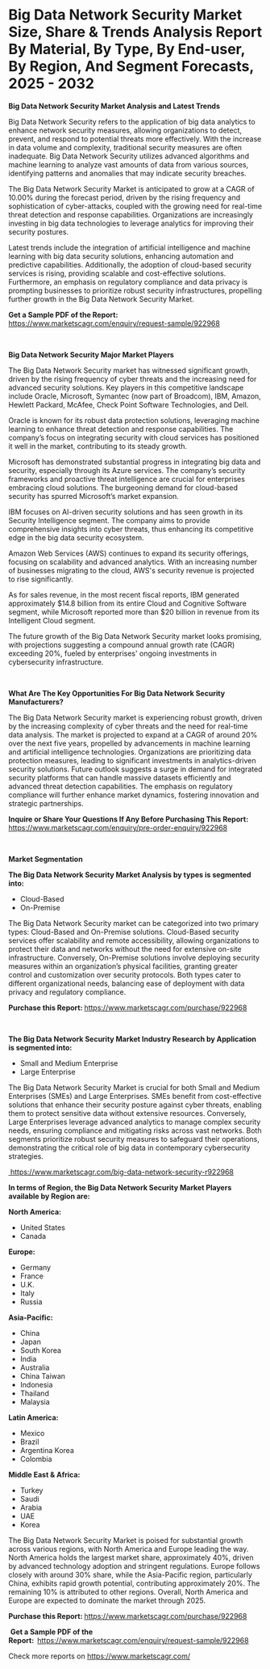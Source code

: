 <p><h1>Big Data Network Security Market Size, Share & Trends Analysis Report By Material, By Type, By End-user, By Region, And Segment Forecasts, 2025 - 2032</h1></p><p><strong>Big Data Network Security Market Analysis and Latest Trends</strong></p>
<p><p>Big Data Network Security refers to the application of big data analytics to enhance network security measures, allowing organizations to detect, prevent, and respond to potential threats more effectively. With the increase in data volume and complexity, traditional security measures are often inadequate. Big Data Network Security utilizes advanced algorithms and machine learning to analyze vast amounts of data from various sources, identifying patterns and anomalies that may indicate security breaches.</p><p>The Big Data Network Security Market is anticipated to grow at a CAGR of 10.00% during the forecast period, driven by the rising frequency and sophistication of cyber-attacks, coupled with the growing need for real-time threat detection and response capabilities. Organizations are increasingly investing in big data technologies to leverage analytics for improving their security postures.</p><p>Latest trends include the integration of artificial intelligence and machine learning with big data security solutions, enhancing automation and predictive capabilities. Additionally, the adoption of cloud-based security services is rising, providing scalable and cost-effective solutions. Furthermore, an emphasis on regulatory compliance and data privacy is prompting businesses to prioritize robust security infrastructures, propelling further growth in the Big Data Network Security Market.</p></p>
<p><strong>Get a Sample PDF of the Report:&nbsp;</strong> <a href="https://www.marketscagr.com/enquiry/request-sample/922968?utm_campaign=2383&utm_medium=2&utm_source=Github&utm_content=ia&utm_term=05032025&utm_id=big-data-network-security">https://www.marketscagr.com/enquiry/request-sample/922968</a></p>
<p>&nbsp;</p>
<p><strong>Big Data Network Security Major Market Players</strong></p>
<p><p>The Big Data Network Security market has witnessed significant growth, driven by the rising frequency of cyber threats and the increasing need for advanced security solutions. Key players in this competitive landscape include Oracle, Microsoft, Symantec (now part of Broadcom), IBM, Amazon, Hewlett Packard, McAfee, Check Point Software Technologies, and Dell. </p><p>Oracle is known for its robust data protection solutions, leveraging machine learning to enhance threat detection and response capabilities. The company’s focus on integrating security with cloud services has positioned it well in the market, contributing to its steady growth.</p><p>Microsoft has demonstrated substantial progress in integrating big data and security, especially through its Azure services. The company’s security frameworks and proactive threat intelligence are crucial for enterprises embracing cloud solutions. The burgeoning demand for cloud-based security has spurred Microsoft’s market expansion.</p><p>IBM focuses on AI-driven security solutions and has seen growth in its Security Intelligence segment. The company aims to provide comprehensive insights into cyber threats, thus enhancing its competitive edge in the big data security ecosystem.</p><p>Amazon Web Services (AWS) continues to expand its security offerings, focusing on scalability and advanced analytics. With an increasing number of businesses migrating to the cloud, AWS's security revenue is projected to rise significantly.</p><p>As for sales revenue, in the most recent fiscal reports, IBM generated approximately $14.8 billion from its entire Cloud and Cognitive Software segment, while Microsoft reported more than $20 billion in revenue from its Intelligent Cloud segment.</p><p>The future growth of the Big Data Network Security market looks promising, with projections suggesting a compound annual growth rate (CAGR) exceeding 20%, fueled by enterprises' ongoing investments in cybersecurity infrastructure.</p></p>
<p>&nbsp;</p>
<p><strong>What Are The Key Opportunities For Big Data Network Security Manufacturers?</strong></p>
<p><p>The Big Data Network Security market is experiencing robust growth, driven by the increasing complexity of cyber threats and the need for real-time data analysis. The market is projected to expand at a CAGR of around 20% over the next five years, propelled by advancements in machine learning and artificial intelligence technologies. Organizations are prioritizing data protection measures, leading to significant investments in analytics-driven security solutions. Future outlook suggests a surge in demand for integrated security platforms that can handle massive datasets efficiently and advanced threat detection capabilities. The emphasis on regulatory compliance will further enhance market dynamics, fostering innovation and strategic partnerships.</p></p>
<p><strong>Inquire or Share Your Questions If Any Before Purchasing This Report:</strong> <a href="https://www.marketscagr.com/enquiry/pre-order-enquiry/922968?utm_campaign=2383&utm_medium=2&utm_source=Github&utm_content=ia&utm_term=05032025&utm_id=big-data-network-security">https://www.marketscagr.com/enquiry/pre-order-enquiry/922968</a></p>
<p>&nbsp;</p>
<p><strong>Market Segmentation</strong></p>
<p><strong>The Big Data Network Security Market Analysis by types is segmented into:</strong></p>
<p><ul><li>Cloud-Based</li><li>On-Premise</li></ul></p>
<p><p>The Big Data Network Security market can be categorized into two primary types: Cloud-Based and On-Premise solutions. Cloud-Based security services offer scalability and remote accessibility, allowing organizations to protect their data and networks without the need for extensive on-site infrastructure. Conversely, On-Premise solutions involve deploying security measures within an organization’s physical facilities, granting greater control and customization over security protocols. Both types cater to different organizational needs, balancing ease of deployment with data privacy and regulatory compliance.</p></p>
<p><strong>Purchase this Report:&nbsp;</strong><a href="https://www.marketscagr.com/purchase/922968?utm_campaign=2383&utm_medium=2&utm_source=Github&utm_content=ia&utm_term=05032025&utm_id=big-data-network-security">https://www.marketscagr.com/purchase/922968</a></p>
<p>&nbsp;</p>
<p><strong>The Big Data Network Security Market Industry Research by Application is segmented into:</strong></p>
<p><ul><li>Small and Medium Enterprise</li><li>Large Enterprise</li></ul></p>
<p><p>The Big Data Network Security Market is crucial for both Small and Medium Enterprises (SMEs) and Large Enterprises. SMEs benefit from cost-effective solutions that enhance their security posture against cyber threats, enabling them to protect sensitive data without extensive resources. Conversely, Large Enterprises leverage advanced analytics to manage complex security needs, ensuring compliance and mitigating risks across vast networks. Both segments prioritize robust security measures to safeguard their operations, demonstrating the critical role of big data in contemporary cybersecurity strategies.</p></p>
<p><a href="https://www.marketscagr.com/big-data-network-security-r922968?utm_campaign=2383&utm_medium=2&utm_source=Github&utm_content=ia&utm_term=05032025&utm_id=big-data-network-security">&nbsp;https://www.marketscagr.com/big-data-network-security-r922968</a></p>
<p><strong>In terms of Region, the Big Data Network Security Market Players available by Region are:</strong></p>
<p>
    <p> <strong> North America: </strong>
        <ul>
            <li>United States</li>
            <li>Canada</li>
        </ul>
        </p> 
    <p> <strong> Europe: </strong>
        <ul>
            <li>Germany</li>
            <li>France</li>
            <li>U.K.</li>
            <li>Italy</li>
            <li>Russia</li>
        </ul>
        </p> 
    <p> <strong> Asia-Pacific: </strong>
        <ul>
            <li>China</li>
            <li>Japan</li>
            <li>South Korea</li>
            <li>India</li>
            <li>Australia</li>
            <li>China Taiwan</li>
            <li>Indonesia</li>
            <li>Thailand</li>
            <li>Malaysia</li>
        </ul>
        </p> 
    <p> <strong> Latin America: </strong>
        <ul>
            <li>Mexico</li>
            <li>Brazil</li>
            <li>Argentina Korea</li>
            <li>Colombia</li>
        </ul>
        </p> 
    <p> <strong> Middle East & Africa: </strong>
        <ul>
            <li>Turkey</li>
            <li>Saudi</li>
            <li>Arabia</li>
            <li>UAE</li>
            <li>Korea</li>
        </ul>
    </p>
    </p>
<p><p>The Big Data Network Security Market is poised for substantial growth across various regions, with North America and Europe leading the way. North America holds the largest market share, approximately 40%, driven by advanced technology adoption and stringent regulations. Europe follows closely with around 30% share, while the Asia-Pacific region, particularly China, exhibits rapid growth potential, contributing approximately 20%. The remaining 10% is attributed to other regions. Overall, North America and Europe are expected to dominate the market through 2025.</p></p>
<p><strong>Purchase this Report: </strong><a href="https://www.marketscagr.com/purchase/922968?utm_campaign=2383&utm_medium=2&utm_source=Github&utm_content=ia&utm_term=05032025&utm_id=big-data-network-security">https://www.marketscagr.com/purchase/922968</a></p>
<p>&nbsp;<strong>Get a Sample PDF of the Report:&nbsp;&nbsp;</strong><a href="https://www.marketscagr.com/enquiry/request-sample/922968?utm_campaign=2383&utm_medium=2&utm_source=Github&utm_content=ia&utm_term=05032025&utm_id=big-data-network-security">https://www.marketscagr.com/enquiry/request-sample/922968</a></p>
<p><strong></strong></p>
<p>Check more reports on <a href="https://www.marketscagr.com/?utm_campaign=2383&utm_medium=2&utm_source=Github&utm_content=ia&utm_term=05032025&utm_id=big-data-network-security">https://www.marketscagr.com/</a></p>